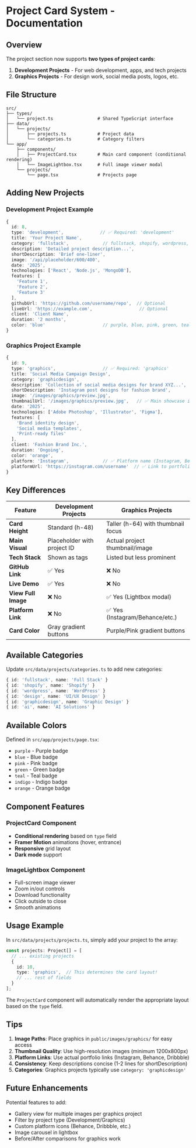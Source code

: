 # Project Card System - Documentation

## Overview
The project section now supports **two types of project cards**:
1. **Development Projects** - For web development, apps, and tech projects
2. **Graphics Projects** - For design work, social media posts, logos, etc.

## File Structure

```
src/
├── types/
│   └── project.ts                 # Shared TypeScript interface
├── data/
│   └── projects/
│       ├── projects.ts            # Project data
│       └── categories.ts          # Category filters
└── app/
    ├── components/
    │   ├── ProjectCard.tsx        # Main card component (conditional rendering)
    │   └── ImageLightbox.tsx      # Full image viewer modal
    └── projects/
        └── page.tsx               # Projects page
```

## Adding New Projects

### Development Project Example

```typescript
{
  id: 8,
  type: 'development',              // ✅ Required: 'development'
  title: 'Your Project Name',
  category: 'fullstack',             // fullstack, shopify, wordpress, ai, design
  description: 'Detailed project description...',
  shortDescription: 'Brief one-liner',
  image: '/api/placeholder/600/400',
  date: '2025',
  technologies: ['React', 'Node.js', 'MongoDB'],
  features: [
    'Feature 1',
    'Feature 2',
    'Feature 3'
  ],
  githubUrl: 'https://github.com/username/repo',  // Optional
  liveUrl: 'https://example.com',                  // Optional
  client: 'Client Name',
  duration: '2 months',
  color: 'blue'                      // purple, blue, pink, green, teal, indigo, orange
}
```

### Graphics Project Example

```typescript
{
  id: 9,
  type: 'graphics',                  // ✅ Required: 'graphics'
  title: 'Social Media Campaign Design',
  category: 'graphicdesign',
  description: 'Collection of social media designs for brand XYZ...',
  shortDescription: 'Instagram post designs for fashion brand',
  image: '/images/graphics/preview.jpg',
  thumbnailUrl: '/images/graphics/preview.jpg',   // ✅ Main showcase image
  date: '2025',
  technologies: ['Adobe Photoshop', 'Illustrator', 'Figma'],
  features: [
    'Brand identity design',
    'Social media templates',
    'Print-ready files'
  ],
  client: 'Fashion Brand Inc.',
  duration: 'Ongoing',
  color: 'orange',
  platform: 'Instagram',             // ✅ Platform name (Instagram, Behance, Dribbble)
  platformUrl: 'https://instagram.com/username'  // ✅ Link to portfolio
}
```

## Key Differences

| Feature | Development Projects | Graphics Projects |
|---------|---------------------|-------------------|
| **Card Height** | Standard (h-48) | Taller (h-64) with thumbnail focus |
| **Main Visual** | Placeholder with project ID | Actual project thumbnail/image |
| **Tech Stack** | Shown as tags | Listed but less prominent |
| **GitHub Link** | ✅ Yes | ❌ No |
| **Live Demo** | ✅ Yes | ❌ No |
| **View Full Image** | ❌ No | ✅ Yes (Lightbox modal) |
| **Platform Link** | ❌ No | ✅ Yes (Instagram/Behance/etc.) |
| **Card Color** | Gray gradient buttons | Purple/Pink gradient buttons |

## Available Categories

Update `src/data/projects/categories.ts` to add new categories:

```typescript
{ id: 'fullstack', name: 'Full Stack' }
{ id: 'shopify', name: 'Shopify' }
{ id: 'wordpress', name: 'WordPress' }
{ id: 'design', name: 'UI/UX Design' }
{ id: 'graphicdesign', name: 'Graphic Design' }
{ id: 'ai', name: 'AI Solutions' }
```

## Available Colors

Defined in `src/app/projects/page.tsx`:

- `purple` - Purple badge
- `blue` - Blue badge  
- `pink` - Pink badge
- `green` - Green badge
- `teal` - Teal badge
- `indigo` - Indigo badge
- `orange` - Orange badge

## Component Features

### ProjectCard Component
- **Conditional rendering** based on `type` field
- **Framer Motion** animations (hover, entrance)
- **Responsive** grid layout
- **Dark mode** support

### ImageLightbox Component
- Full-screen image viewer
- Zoom in/out controls
- Download functionality
- Click outside to close
- Smooth animations

## Usage Example

In `src/data/projects/projects.ts`, simply add your project to the array:

```typescript
const projects: Project[] = [
  // ... existing projects
  {
    id: 10,
    type: 'graphics',  // This determines the card layout!
    // ... rest of fields
  }
];
```

The `ProjectCard` component will automatically render the appropriate layout based on the `type` field.

## Tips

1. **Image Paths**: Place graphics in `public/images/graphics/` for easy access
2. **Thumbnail Quality**: Use high-resolution images (minimum 1200x800px)
3. **Platform Links**: Use actual portfolio links (Instagram, Behance, Dribbble)
4. **Consistency**: Keep descriptions concise (1-2 lines for shortDescription)
5. **Categories**: Graphics projects typically use `category: 'graphicdesign'`

## Future Enhancements

Potential features to add:
- Gallery view for multiple images per graphics project
- Filter by project type (Development/Graphics)
- Custom platform icons (Behance, Dribbble, etc.)
- Image carousel in lightbox
- Before/After comparisons for graphics work
